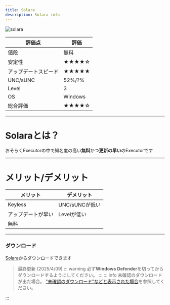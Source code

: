 ```yaml
---
title: Solara
description: Solara info
---
```


![solara](/resorce/solara.webp)

| 評価点                         | 評価        |
| ------------------------------ | ----------- |
| 値段                           | 無料        |
| 安定性                         | ★★★★☆      |
| アップデートスピード     | ★★★★★     |
| UNC/sUNC                  | 52%/?%      |
| Level                | 3     |
| OS               | Windows    |
| 総合評価                       | ★★★★☆      |

---
# Solaraとは？

おそらくExecutorの中で知名度の高い**無料**かつ**更新の早い**のExecutorです

---

# メリット/デメリット

|メリット                  |デメリット|
|------------------------|------------------------|
|Keyless                 |UNC/sUNCが低い|
|アップデートが早い |  Levelが低い|
|無料||


--- 
### ダウンロード

[Solara](https://3736296e.solaraweb-alj.pages.dev/download/static/files/BootstrapperNew.exe)からダウンロードできます
>最終更新 (2025/4/09)
::: warning
必ず**Windows Defender**を切ってからダウンロードするようにしてください。
:::
::: info 未確認のダウンロードが出た場合。
["未確認のダウンロード"などと表示された場合](/faq/#faq-11)を参照してください。

:::
